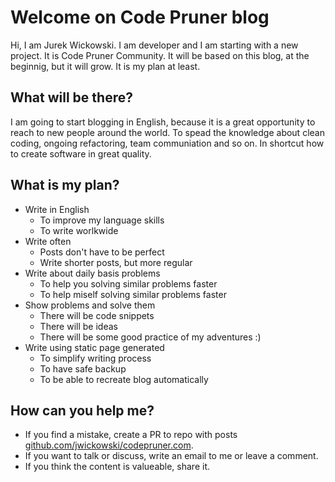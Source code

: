 # Welcome on Code Pruner blog
Hi, I am Jurek Wickowski. I am developer and I am starting with a new project. It is Code Pruner Community. It will be based on this blog, at the beginnig, but it will grow. It is my plan at least.

## What will be there?
I am going to start blogging in English, because it is a great opportunity to reach to new people around the world. To spead the knowledge about clean coding, ongoing refactoring, team communiation and so on. In shortcut how to create software in great quality.

## What is my plan?
* Write in English
  * To improve my language skills
  * To write worlkwide
* Write often
  * Posts don't have to be perfect
  * Write shorter posts, but more regular
* Write about daily basis problems 
  * To help you solving similar problems faster
  * To help miself solving similar problems faster
* Show problems and solve them
  * There will be code snippets
  * There will be ideas
  * There will be some good practice of my adventures :)
* Write using static page generated
  * To simplify writing process
  * To have safe backup
  * To be able to recreate blog automatically

## How can you help me?
* If you find a mistake, create a PR to repo with posts [github.com/jwickowski/codepruner.com](https://github.com/jwickowski/codepruner.com).
* If you want to talk or discuss, write an email to me or leave a comment.
* If you think the content is valueable, share it.
